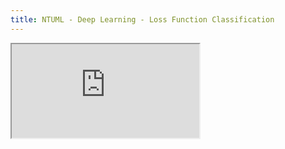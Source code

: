 ```yaml
---
title: NTUML - Deep Learning - Loss Function Classification
---
```


<!-- more -->

<iframe src="https://www.youtube.com/embed/O2VkP8dJ5FE" allowfullscreen></iframe>